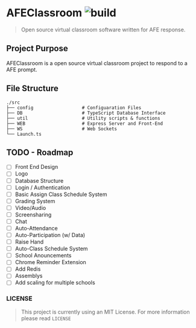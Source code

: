 # AFEClassroom ![build](https://img.shields.io/badge/build-passing-brightgreen.svg?style=flat)
> Open source virtual classroom software written for AFE response.

## Project Purpose
AFEClassroom is a open source virtual classroom project to respond to a AFE prompt.

## File Structure
    ./src
    ├── config                  # Configuaration Files
    ├── DB                      # TypeScript Database Interface
    ├── util                    # Utility scripts & functions
    ├── WEB                     # Express Server and Front-End
    ├── WS                      # Web Sockets
    └── Launch.ts

## TODO - Roadmap
- [ ] Front End Design
- [ ] Logo
- [ ] Database Structure
- [ ] Login / Authentication
- [ ] Basic Assign Class Schedule System
- [ ] Grading System
- [ ] Video/Audio
- [ ] Screensharing
- [ ] Chat
- [ ] Auto-Attendance  
- [ ] Auto-Participation (w/ Data)
- [ ] Raise Hand
- [ ] Auto-Class Schedule System
- [ ] School Anouncements 
- [ ] Chrome Reminder Extension
- [ ] Add Redis
- [ ] Assemblys
- [ ] Add scaling for multiple schools

### LICENSE
> This project is currently using an MIT License. For more information please read `LICENSE`